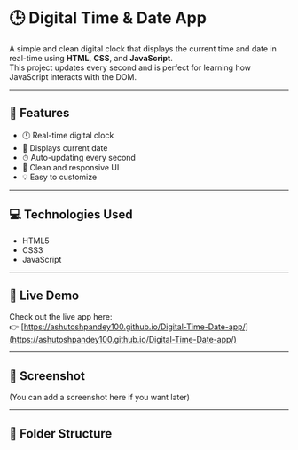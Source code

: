 # 🕒 Digital Time & Date App

A simple and clean digital clock that displays the current time and date in real-time using **HTML**, **CSS**, and **JavaScript**.  
This project updates every second and is perfect for learning how JavaScript interacts with the DOM.

---

## 🔧 Features

- 🕐 Real-time digital clock
- 📅 Displays current date
- ⏱ Auto-updating every second
- 🎨 Clean and responsive UI
- 💡 Easy to customize

---

## 💻 Technologies Used

- HTML5
- CSS3
- JavaScript

---

## 🔗 Live Demo

Check out the live app here:  
👉 [https://ashutoshpandey100.github.io/Digital-Time-Date-app/](https://ashutoshpandey100.github.io/Digital-Time-Date-app/)

---

## 📸 Screenshot

(You can add a screenshot here if you want later)

---

## 📁 Folder Structure

